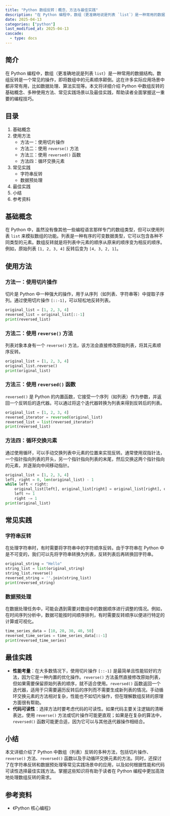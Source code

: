 ```yaml
---
title: "Python 数组反转：概念、方法与最佳实践"
description: "在 Python 编程中，数组（更准确地说是列表 `list`）是一种常用的数据结构。数组反转是一个常见的操作，即将数组中的元素顺序颠倒。这在许多实际应用场景中都非常有用，比如数据处理、算法实现等。本文将详细介绍 Python 中数组反转的基础概念、多种使用方法、常见实践场景以及最佳实践，帮助读者全面掌握这一重要的编程技巧。"
date: 2025-04-13
categories: ["python"]
last_modified_at: 2025-04-13
cascade:
  - type: docs
---
```



## 简介
在 Python 编程中，数组（更准确地说是列表 `list`）是一种常用的数据结构。数组反转是一个常见的操作，即将数组中的元素顺序颠倒。这在许多实际应用场景中都非常有用，比如数据处理、算法实现等。本文将详细介绍 Python 中数组反转的基础概念、多种使用方法、常见实践场景以及最佳实践，帮助读者全面掌握这一重要的编程技巧。

<!-- more -->
## 目录
1. 基础概念
2. 使用方法
    - 方法一：使用切片操作
    - 方法二：使用 `reverse()` 方法
    - 方法三：使用 `reversed()` 函数
    - 方法四：循环交换元素
3. 常见实践
    - 字符串反转
    - 数据预处理
4. 最佳实践
5. 小结
6. 参考资料

## 基础概念
在 Python 中，虽然没有像其他一些编程语言那样专门的数组类型，但可以使用列表 `list` 来模拟数组的功能。列表是一种有序的可变数据类型，它可以包含各种不同类型的元素。数组反转就是将列表中元素的顺序从原来的顺序变为相反的顺序。例如，原始列表 `[1, 2, 3, 4]` 反转后变为 `[4, 3, 2, 1]`。

## 使用方法

### 方法一：使用切片操作
切片是 Python 中一种强大的操作，用于从序列（如列表、字符串等）中提取子序列。通过使用切片操作 `[::-1]`，可以轻松地反转列表。
```python
original_list = [1, 2, 3, 4]
reversed_list = original_list[::-1]
print(reversed_list)  
```
### 方法二：使用 `reverse()` 方法
列表对象本身有一个 `reverse()` 方法，该方法会直接修改原始列表，将其元素顺序反转。
```python
original_list = [1, 2, 3, 4]
original_list.reverse()
print(original_list)  
```
### 方法三：使用 `reversed()` 函数
`reversed()` 是 Python 的内置函数，它接受一个序列（如列表）作为参数，并返回一个反转后的迭代器。可以通过将这个迭代器转换为列表来得到反转后的列表。
```python
original_list = [1, 2, 3, 4]
reversed_iterator = reversed(original_list)
reversed_list = list(reversed_iterator)
print(reversed_list)  
```
### 方法四：循环交换元素
通过使用循环，可以手动交换列表中元素的位置来实现反转。通常使用双指针法，一个指针指向列表的开头，另一个指针指向列表的末尾，然后交换这两个指针指向的元素，并逐渐向中间移动指针。
```python
original_list = [1, 2, 3, 4]
left, right = 0, len(original_list) - 1
while left < right:
    original_list[left], original_list[right] = original_list[right], original_list[left]
    left += 1
    right -= 1
print(original_list)  
```

## 常见实践

### 字符串反转
在处理字符串时，有时需要将字符串中的字符顺序反转。由于字符串在 Python 中是不可变的，我们可以先将字符串转换为列表，反转列表后再转换回字符串。
```python
original_string = "Hello"
string_list = list(original_string)
string_list.reverse()
reversed_string = ''.join(string_list)
print(reversed_string)  
```
### 数据预处理
在数据处理任务中，可能会遇到需要对数组中的数据顺序进行调整的情况。例如，在时间序列分析中，数据可能按时间顺序排列，有时需要反转顺序以便进行特定的计算或可视化。
```python
time_series_data = [10, 20, 30, 40, 50]
reversed_time_series = time_series_data[::-1]
print(reversed_time_series)  
```

## 最佳实践
- **性能考量**：在大多数情况下，使用切片操作 `[::-1]` 是最简单且性能较好的方法，因为它是一种内置的优化操作。`reverse()` 方法虽然直接修改原始列表，但如果需要保留原始列表的顺序，就不适合使用。`reversed()` 函数返回一个迭代器，适用于只需要遍历反转后的序列而不需要生成新列表的情况。手动循环交换元素的方法相对复杂，性能也不如切片操作，但在理解数组反转的原理方面很有帮助。
- **代码可读性**：选择方法时要考虑代码的可读性。如果代码主要关注逻辑的清晰表达，使用 `reverse()` 方法或切片操作可能更直观；如果是在复杂的算法中，`reversed()` 函数可能更合适，因为它可以与其他迭代器操作相结合。

## 小结
本文详细介绍了 Python 中数组（列表）反转的多种方法，包括切片操作、`reverse()` 方法、`reversed()` 函数以及手动循环交换元素的方法。同时，还探讨了在字符串反转和数据预处理等常见实践场景中的应用，以及如何根据性能和代码可读性选择最佳实践方法。掌握这些知识将有助于读者在 Python 编程中更加高效地处理数组反转的需求。

## 参考资料
- 《Python 核心编程》